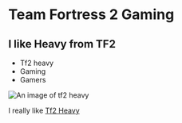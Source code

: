 # Team Fortress 2 Gaming
## I like Heavy from TF2

- Tf2 heavy
- Gaming
- Gamers

![An image of tf2 heavy](https://encrypted-tbn0.gstatic.com/images?q=tbn:ANd9GcSbS2ekHgG5DS6cfM9eTPJpsvq5HsqIrGLiIQ&s)

I really like [Tf2 Heavy](https://wiki.teamfortress.com/wiki/Heavy)